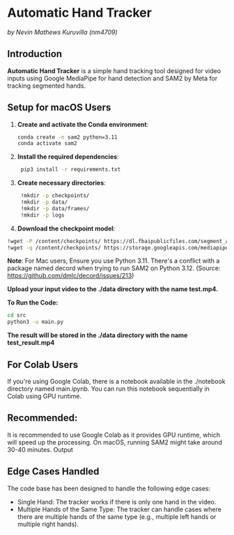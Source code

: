 # Automatic Hand Tracker  
*by Nevin Mathews Kuruvilla (nm4709)*

## Introduction  
**Automatic Hand Tracker** is a simple hand tracking tool designed for video inputs using Google MediaPipe for hand detection and SAM2 by Meta for tracking segmented hands. 

## Setup for macOS Users

1. **Create and activate the Conda environment**:
   ```bash
   conda create -n sam2 python=3.11
   conda activate sam2
   ```
   
2. **Install the required dependencies**:
   ```bash
    pip3 install -r requirements.txt
    ```
3. **Create necessary directories**:
   ```bash
    !mkdir -p checkpoints/
    !mkdir -p data/
    !mkdir -p data/frames/
    !mkdir -p logs
   ```
4. **Download the checkpoint model**:
  ```bash
  !wget -P /content/checkpoints/ https://dl.fbaipublicfiles.com/segment_anything_2/092824/sam2.1_hiera_large.pt
  !wget -q /content/checkpoints/ https://storage.googleapis.com/mediapipe-models/hand_landmarker/hand_landmarker/float16/1/hand_landmarker.task
  ```
**Note**: For Mac users, Ensure you use Python 3.11. There's a conflict with a package named decord when trying to run SAM2 on Python 3.12. (Source: https://github.com/dmlc/decord/issues/213)


**Upload your input video to the ./data directory with the name test.mp4.**

**To Run the Code:**
  ```bash
cd src
python3 -u main.py
  ```

**The result will be stored in the ./data directory with the name test_result.mp4**

## For Colab Users
If you're using Google Colab, there is a notebook available in the ./notebook directory named main.ipynb. You can run this notebook sequentially in Colab using GPU runtime.

## Recommended:
It is  recommended to use Google Colab as it provides GPU runtime, which will speed up the processing. On macOS, running SAM2 might take around 30-40 minutes.
Output

## Edge Cases Handled
The code base has been designed to handle the following edge cases:

- Single Hand: The tracker works if there is only one hand in the video.
- Multiple Hands of the Same Type: The tracker can handle cases where there are multiple hands of the same type (e.g., multiple left hands or multiple right hands).
